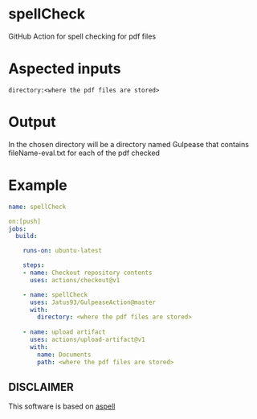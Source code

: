 # spellCheck
GitHub Action for spell checking for pdf files
# Aspected inputs
`directory:<where the pdf files are stored>`

# Output
In the chosen directory will be a directory named Gulpease that contains fileName-eval.txt for each of the pdf checked

# Example
```yaml
name: spellCheck

on:[push]
jobs:
  build:

    runs-on: ubuntu-latest

    steps:
    - name: Checkout repository contents
      uses: actions/checkout@v1

    - name: spellCheck
      uses: Jatus93/GulpeaseAction@master
      with:
        directory: <where the pdf files are stored>
    
    - name: upload artifact
      uses: actions/upload-artifact@v1
      with:
        name: Documents
        path: <where the pdf files are stored>
```
## DISCLAIMER
This software is based on [aspell](aspell.net)
